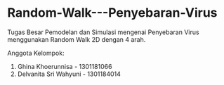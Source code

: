 # Random-Walk---Penyebaran-Virus
Tugas Besar Pemodelan dan Simulasi mengenai Penyebaran Virus menggunakan Random Walk 2D dengan 4 arah.

Anggota Kelompok:
1. Ghina Khoerunnisa - 1301181066
2. Delvanita Sri Wahyuni - 1301184014
